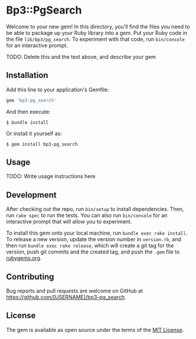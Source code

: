 # Bp3::PgSearch

Welcome to your new gem! In this directory, you'll find the files you need to be able to package up your Ruby library into a gem. Put your Ruby code in the file `lib/bp3/pg_search`. To experiment with that code, run `bin/console` for an interactive prompt.

TODO: Delete this and the text above, and describe your gem

## Installation

Add this line to your application's Gemfile:

```ruby
gem 'bp3-pg_search'
```

And then execute:

    $ bundle install

Or install it yourself as:

    $ gem install bp3-pg_search

## Usage

TODO: Write usage instructions here

## Development

After checking out the repo, run `bin/setup` to install dependencies. Then, run `rake spec` to run the tests. You can also run `bin/console` for an interactive prompt that will allow you to experiment.

To install this gem onto your local machine, run `bundle exec rake install`. To release a new version, update the version number in `version.rb`, and then run `bundle exec rake release`, which will create a git tag for the version, push git commits and the created tag, and push the `.gem` file to [rubygems.org](https://rubygems.org).

## Contributing

Bug reports and pull requests are welcome on GitHub at https://github.com/[USERNAME]/bp3-pg_search.

## License

The gem is available as open source under the terms of the [MIT License](https://opensource.org/licenses/MIT).

